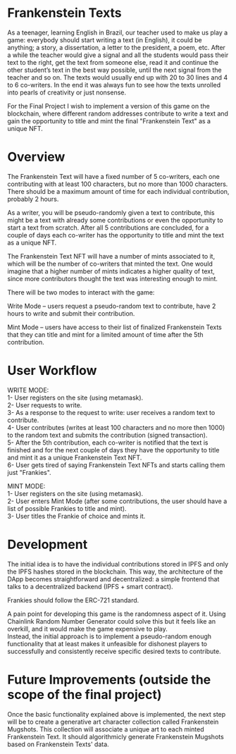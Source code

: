 # Frankenstein Texts

As a teenager, learning English in Brazil, our teacher used to make us play a game: everybody should start writing a text (in English), it could be anything; a story, a dissertation, a letter to the president, a poem, etc. After a while the teacher would give a signal and all the students would pass their text to the right, get the text from someone else, read it and continue the other student’s text in the best way possible, until the next signal from the teacher and so on. The texts would usually end up with 20 to 30 lines and 4 to 6 co-writers. In the end it was always fun to see how the texts unrolled into pearls of creativity or just nonsense.

For the Final Project I wish to implement a version of this game on the blockchain, where different random addresses contribute to write a text and gain the opportunity to title and mint the final "Frankenstein Text" as a unique NFT.

# Overview

The Frankenstein Text will have a fixed number of 5 co-writers, each one contributing with at least 100 characters, but no more than 1000 characters. There should be a maximum amount of time for each individual contribution, probably 2 hours.

As a writer, you will be pseudo-randomly given a text to contribute, this might be a text with already some contributions or even the opportunity to start a text from scratch. After all 5 contributions are concluded, for a couple of days each co-writer has the opportunity to title and mint the text as a unique NFT.

The Frankenstein Text NFT will have a number of mints associated to it, which will be the number of co-writers that minted the text. One would imagine that a higher number of mints indicates a higher quality of text, since more contributors thought the text was interesting enough to mint.

There will be two modes to interact with the game:

Write Mode – users request a pseudo-random text to contribute, have 2 hours to write and submit their contribution.

Mint Mode – users have access to their list of finalized Frankenstein Texts that they can title and mint for a limited amount of time after the 5th contribution.

# User Workflow

WRITE MODE:<br/>
1- User registers on the site (using metamask).<br/>
2- User requests to write.<br/>
3- As a response to the request to write: user receives a random text to contribute.<br/>
4- User contributes (writes at least 100 characters and no more then 1000) to the random text and submits the contribution (signed transaction).<br/>
5- After the 5th contribution, each co-writer is notified that the text is finished and for the next couple of days they have the opportunity to title and mint it as a unique Frankenstein Text NFT.<br/>
6- User gets tired of saying Frankenstein Text NFTs and starts calling them just "Frankies".

MINT MODE:<br/>
1- User registers on the site (using metamask).<br/>
2- User enters Mint Mode (after some contributions, the user should have a list of possible Frankies to title and mint).<br/>
3- User titles the Frankie of choice and mints it.

# Development

The initial idea is to have the individual contributions stored in IPFS and only the IPFS hashes stored in the blockchain. This way, the architecture of the DApp becomes straightforward and decentralized: a simple frontend that talks to a decentralized backend (IPFS + smart contract).

Frankies should follow the ERC-721 standard.

A pain point for developing this game is the randomness aspect of it. Using Chainlink Random Number Generator could solve this but it feels like an overkill, and it would make the game expensive to play.<br/>
Instead, the initial approach is to implement a pseudo-random enough functionality that at least makes it unfeasible for dishonest players to successfully and consistently receive specific desired texts to contribute.

# Future Improvements (outside the scope of the final project)

Once the basic functionality explained above is implemented, the next step will be to create a generative art character collection called Frankenstein Mugshots. This collection will associate a unique art to each minted Frankenstein Text. It should algorithmicly generate Frankenstein Mugshots based on Frankenstein Texts' data.
